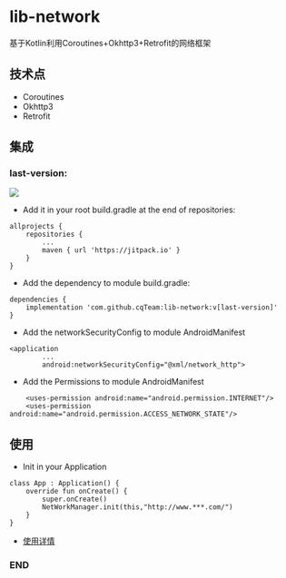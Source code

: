 # lib-network
基于Kotlin利用Coroutines+Okhttp3+Retrofit的网络框架
## 技术点
* Coroutines
* Okhttp3
* Retrofit
## 集成
### last-version:
[![](https://jitpack.io/v/cqTeam/lib-network.svg)](https://jitpack.io/#cqTeam/lib-network)
* Add it in your root build.gradle at the end of repositories:
```
allprojects {
    repositories {
    	...
        maven { url 'https://jitpack.io' }
    }
}
```
* Add the dependency to module build.gradle:
```
dependencies {
    implementation 'com.github.cqTeam:lib-network:v[last-version]'
}
```
* Add the networkSecurityConfig to module AndroidManifest
```
<application
        ...
        android:networkSecurityConfig="@xml/network_http">
```
* Add the Permissions to module AndroidManifest

```
    <uses-permission android:name="android.permission.INTERNET"/>
    <uses-permission android:name="android.permission.ACCESS_NETWORK_STATE"/>
```
## 使用
* Init in your Application 

```
class App : Application() {
    override fun onCreate() {
        super.onCreate()
        NetWorkManager.init(this,"http://www.***.com/")
    }
}
```
* [使用详情](https://github.com/cqTeam/lib-network/wiki/%E4%BD%BF%E7%94%A8%E6%8C%87%E5%8D%97)

### END



